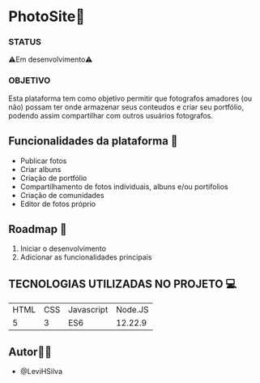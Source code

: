 <h1>PhotoSite📸</h1>

### STATUS 
⚠️Em desenvolvimento⚠️

### OBJETIVO
Esta plataforma tem como objetivo permitir que fotografos amadores (ou não) possam ter onde armazenar seus conteudos e criar seu portfólio, podendo assim compartilhar com outros usuários fotografos.

## Funcionalidades da plataforma 📌
+ Publicar fotos
+ Criar albuns
+ Criação de portfólio
+ Compartilhamento de fotos individuais, albuns e/ou portifolios 
+ Criação de comunidades 
+ Editor de fotos próprio

## Roadmap 📌
1. Iniciar o desenvolvimento
2. Adicionar as funcionalidades principais

## TECNOLOGIAS UTILIZADAS NO PROJETO 💻
<table>
  <tr>
  <td>HTML</td>
  <td>CSS</td>
  <td>Javascript</td>
  <td>Node.JS</td>
  </tr>
   <tr>
  <td>5</td>
  <td>3</td>
  <td>ES6</td>
  <td>12.22.9</td>
  </tr>
</table>

## Autor👨‍💻
 - @LeviHSilva
